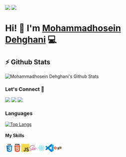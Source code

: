[![](https://komarev.com/ghpvc/?username=masterdehghani&color=blue&label=Profile%20Views)](https://github.com/masterdehghani/masterdehghani)
[![](https://img.shields.io/github/followers/masterdehghani?label=GitHub%20Followers)](https://github.com/masterdehghani)

# Hi! 👋 I'm [Mohammadhosein Dehghani](https://Masterdehghani.ir) 💻

## ⚡ Github Stats

![Mohammadhosein Dehghani's Github Stats](https://github-readme-stats.vercel.app/api?username=masterdehghani&show_icons=true&theme=vue-dark) 




### Let's Connect 🔗

[![](https://img.shields.io/badge/linkedin-%230077B5.svg?&style=for-the-badge&logo=linkedin&logoColor=white0e76a8)]()
[![](https://img.shields.io/badge/twitter-%230077B5.svg?&style=for-the-badge&logo=twitter&logoColor=white&color=00acee)]() 
[![](https://img.shields.io/badge/instagram-%230077B5.svg?&style=for-the-badge&logo=instagram&logoColor=F3C25D&color=AE348F)](https://www.instagram.com/masterdehghani/)


### Languages 
[![Top Langs](https://github-readme-stats.vercel.app/api/top-langs/?username=masterdehghani&layout=compact&langs_count=10&theme=vue-dark)](https://github.com/anuraghazra/github-readme-stats)


#### My Skills
<img align="left" alt="html" width="26px" src="https://raw.githubusercontent.com/github/explore/80688e429a7d4ef2fca1e82350fe8e3517d3494d/topics/css/css.png" />
<img align="left" alt="html" width="26px" src="https://raw.githubusercontent.com/github/explore/80688e429a7d4ef2fca1e82350fe8e3517d3494d/topics/html/html.png" />
<img align="left" alt="JavaScript" width="26px" src="https://raw.githubusercontent.com/github/explore/80688e429a7d4ef2fca1e82350fe8e3517d3494d/topics/javascript/javascript.png" />
<img align="left" alt="html" width="26px" src="https://raw.githubusercontent.com/github/explore/80688e429a7d4ef2fca1e82350fe8e3517d3494d/topics/sass/sass.png" />
<img align="left" alt="React" width="26px" src="https://raw.githubusercontent.com/github/explore/80688e429a7d4ef2fca1e82350fe8e3517d3494d/topics/react/react.png" />
<img align="left" alt="Visual Studio Code" width="26px" src="https://raw.githubusercontent.com/github/explore/80688e429a7d4ef2fca1e82350fe8e3517d3494d/topics/visual-studio-code/visual-studio-code.png" />
<img align="left" alt="Git" width="26px" src="https://raw.githubusercontent.com/github/explore/80688e429a7d4ef2fca1e82350fe8e3517d3494d/topics/git/git.png" />


